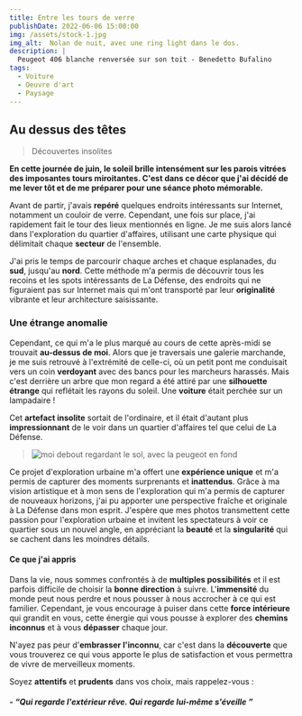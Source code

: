 ```yaml
---
title: Entre les tours de verre
publishDate: 2022-06-06 15:00:00
img: /assets/stock-1.jpg
img_alt:  Nolan de nuit, avec une ring light dans le dos.
description: |
  Peugeot 406 blanche renversée sur son toit - Benedetto Bufalino
tags:
  - Voiture
  - Oeuvre d'art
  - Paysage
---
```


## Au dessus des têtes

> Découvertes insolites

**En cette journée de juin, le soleil brille intensément sur les parois vitrées des imposantes tours miroitantes. C'est dans ce décor que j'ai décidé de me lever tôt et de me préparer pour une séance photo mémorable.**

Avant de partir, j'avais **repéré** quelques endroits intéressants sur Internet, notamment un couloir de verre. Cependant, une fois sur place, j'ai rapidement fait le tour des lieux mentionnés en ligne. Je me suis alors lancé dans l'exploration du quartier d'affaires, utilisant une carte physique qui délimitait chaque **secteur** de l'ensemble.

J'ai pris le temps de parcourir chaque arches et chaque esplanades, du **sud**, jusqu'au **nord**. Cette méthode m'a permis de découvrir tous les recoins et les spots intéressants de La Défense, des endroits qui ne figuraient pas sur Internet mais qui m'ont transporté par leur **originalité** vibrante et leur architecture saisissante.

### Une étrange anomalie

Cependant, ce qui m'a le plus marqué au cours de cette après-midi se trouvait **au-dessus de moi**. Alors que je traversais une galerie marchande, je me suis retrouvé à l'extrémité de celle-ci, où un petit pont me conduisait vers un coin **verdoyant** avec des bancs pour les marcheurs harassés. Mais c'est derrière un arbre que mon regard a été attiré par une **silhouette étrange** qui reflétait les rayons du soleil. Une **voiture** était perchée sur un lampadaire ! 

Cet **artefact insolite** sortait de l'ordinaire, et il était d'autant plus **impressionnant** de le voir dans un quartier d'affaires tel que celui de La Défense.

>![moi debout regardant le sol, avec la peugeot en fond](/assets/stock-7.jpg)

Ce projet d'exploration urbaine m'a offert une **expérience unique** et m'a permis de capturer des moments surprenants et **inattendus**. 
Grâce à ma vision artistique et à mon sens de l'exploration qui m'a permis de capturer de nouveaux horizons, j'ai pu apporter une perspective fraîche et originale à La Défense dans mon esprit. J'espère que mes photos transmettent cette passion pour l'exploration urbaine et invitent les spectateurs à voir ce quartier sous un nouvel angle, en appréciant la **beauté** et la **singularité** qui se cachent dans les moindres détails.



#### Ce que j'ai appris
Dans la vie, nous sommes confrontés à de **multiples possibilités** et il est parfois difficile de choisir la **bonne direction** à suivre. L'**immensité** du monde peut nous perdre et nous pousser à nous accrocher à ce qui est familier. Cependant, je vous encourage à puiser dans cette **force intérieure** qui grandit en vous, cette énergie qui vous pousse à explorer des **chemins inconnus** et à vous **dépasser** chaque jour.

N'ayez pas peur d'**embrasser l'inconnu**, car c'est dans la **découverte** que vous trouverez ce qui vous apporte le plus de satisfaction et vous permettra de vivre de merveilleux moments. 

Soyez **attentifs** et **prudents** dans vos choix, mais rappelez-vous :

##### - *“Qui regarde l'extérieur rêve. Qui regarde lui-même s'éveille ”*
